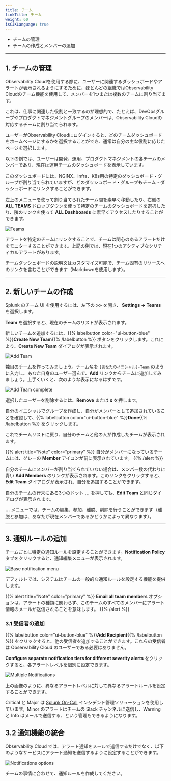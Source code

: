 ```yaml
---
title: チーム
linkTitle: チーム
weight: 60
isCJKLanguage: true
---
```


* チームの管理
* チームの作成とメンバーの追加

---

## 1. チームの管理

Observability Cloudを使用する際に、ユーザーに関連するダッシュボードやアラートが表示されるようにするために、ほとんどの組織ではObservability Cloudのチーム機能を使用して、メンバーを1つまたは複数のチームに割り当てます。

これは、仕事に関連した役割と一致するのが理想的で、たとえば、DevOpsグループやプロダクトマネジメントグループのメンバーは、Observability Cloudの対応するチームに割り当てられます。

ユーザーがObservability Cloudにログインすると、どのチームダッシュボードをホームページにするかを選択することができ、通常は自分の主な役割に応じたページを選択します。

以下の例では、ユーザーは開発、運用、プロダクトマネジメントの各チームのメンバーであり、現在は運用チームのダッシュボードを表示しています。

このダッシュボードには、NGINX、Infra、K8s用の特定のダッシュボード・グループが割り当てられていますが、どのダッシュボード・グループもチーム・ダッシュボードにリンクすることができます。

左上のメニューを使って割り当てられたチーム間を素早く移動したり、右側の **ALL TEAMS** ドロップダウンを使って特定のチームのダッシュボードを選択したり、隣のリンクを使って **ALL Dashboards** に素早くアクセスしたりすることができます。

![Teams](../../../images/teams-homepage.png)

アラートを特定のチームにリンクすることで、チームは関心のあるアラートだけをモニターすることができます。上記の例では、現在1つのアクティブなクリティカルアラートがあります。

チームダッシュボードの説明文はカスタマイズ可能で、チーム固有のリソースへのリンクを含むことができます（Markdownを使用します）。

---

## 2. 新しいチームの作成

Splunk のチーム UI を使用するには、左下の **>>** を開き、 **Settings → Teams** を選択します。

**Team** を選択すると、現在のチームのリストが表示されます。

新しいチームを追加するには、{{% labelbutton color="ui-button-blue" %}}**Create New Team**{{% /labelbutton %}} ボタンをクリックします。これにより、**Create New Team** ダイアログが表示されます。

![Add Team](../../../images/create-new-team.png)

独自のチームを作ってみましょう。チーム名を `[あなたのイニシャル]-Team` のように入力し、あなた自身のユーザー選んで、**Add** リンクからチームに追加してみましょう。上手くいくと、次のような表示になるはずです。

![Add Team complete](../../../images/add-to-team.png)

選択したユーザーを削除するには、**Remove** または **x** を押します。

自分のイニシャルでグループを作成し、自分がメンバーとして追加されていることを確認して、{{% labelbutton color="ui-button-blue" %}}**Done**{{% /labelbutton %}} をクリックします。

これでチームリストに戻り、自分のチームと他の人が作成したチームが表示されます。

{{% alert title="Note" color="primary" %}}
自分がメンバーになっているチームには、グレーの **Member** アイコンが前に表示されています。
{{% /alert %}}

自分のチームにメンバーが割り当てられていない場合は、メンバー数の代わりに青い **Add Members** のリンクが表示されます。このリンクをクリックすると、**Edit Team** ダイアログが表示され、自分を追加することができます。

自分のチームの行末にある3つのドット **...** を押しても、**Edit Team** と同じダイアログが表示されます。

**...** メニューでは、チームの編集、参加、離脱、削除を行うことができます（離脱と参加は、あなたが現在メンバーであるかどうかによって異なります）。

---

## 3. 通知ルールの追加

チームごとに特定の通知ルールを設定することができます。**Notification Policy** タブをクリックすると、通知編集メニューが表示されます。

![Base notification menu](../../../images/notification-policy.png)

デフォルトでは、システムはチームの一般的な通知ルールを設定する機能を提供します。

{{% alert title="Note" color="primary" %}}
**Email all team members** オプションは、アラートの種類に関わらず、このチームのすべてのメンバーにアラート情報のメールが送信されることを意味します。
{{% /alert %}}

### 3.1 受信者の追加

{{% labelbutton color="ui-button-blue" %}}**Add Recipient**{{% /labelbutton %}} をクリックすると、他の受信者を追加することができます。これらの受信者は Observability Cloud のユーザーである必要はありません。

**Configure separate notification tiers for different severity alerts** をクリックすると、各アラートレベルを個別に設定できます。

![Multiple Notifications](../../../images/single-policy.png)

上の画像のように、異なるアラートレベルに対して異なるアラートルールを設定することができます。

Critical と Major は [Splunk On-Call](https://www.splunk.com/ja_jp/observability/on-call.html) インシデント管理ソリューションを使用しています。Minor のアラートはチームの Slack チャンネルに送信し、Warning と Info はメールで送信する、という管理もできるようになります。

## 3.2 通知機能の統合

Observability Cloud では、アラート通知をメールで送信するだけでなく、以下のようなサービスにアラート通知を送信するように設定することができます。

![Notifications options](../../../images/integrations.png)

チームの事情に合わせて、通知ルールを作成してください。
